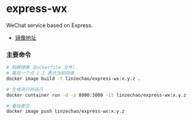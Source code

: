 # express-wx
WeChat service based on Express.
- [镜像地址](https://hub.docker.com/r/linzechao/express-wx/)

### 主要命令
```bash
# 构建镜像（Dockerfile 文件）
# 最后一个点 [.] 表示当前目录
docker image build -t linzechao/express-wx:x.y.z .

# 生成进行并运行
docker container run -d -p 8000:3000 -it linzechao/express-wx:x.y.z

# 最后提交
docker image push linzechao/express-wx:x.y.z
```

